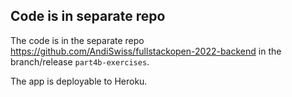 ## Code is in separate repo
The code is in the separate repo
https://github.com/AndiSwiss/fullstackopen-2022-backend in the branch/release
`part4b-exercises`.

The app is deployable to Heroku.
